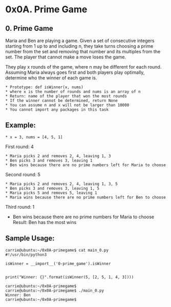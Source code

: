 # 0x0A. Prime Game

## 0. Prime Game
Maria and Ben are playing a game. Given a set of consecutive integers starting from 1 up to and including n, they take turns choosing a prime number from the set and removing that number and its multiples from the set. The player that cannot make a move loses the game.

They play x rounds of the game, where n may be different for each round. Assuming Maria always goes first and both players play optimally, determine who the winner of each game is.

    * Prototype: def isWinner(x, nums)
    * where x is the number of rounds and nums is an array of n
    * Return: name of the player that won the most rounds
    * If the winner cannot be determined, return None
    * You can assume n and x will not be larger than 10000
    * You cannot import any packages in this task


## Example:

    * x = 3, nums = [4, 5, 1]
First round: 4

    * Maria picks 2 and removes 2, 4, leaving 1, 3
    * Ben picks 3 and removes 3, leaving 1
    * Ben wins because there are no prime numbers left for Maria to choose

Second round: 5

    * Maria picks 2 and removes 2, 4, leaving 1, 3, 5
    * Ben picks 3 and removes 3, leaving 1, 5
    * Maria picks 5 and removes 5, leaving 1
    * Maria wins because there are no prime numbers left for Ben to choose

Third round: 1

* Ben wins because there are no prime numbers for Maria to choose
Result: Ben has the most wins

## Sample Usage:
    carrie@ubuntu:~/0x0A-primegame$ cat main_0.py
    #!/usr/bin/python3

    isWinner = __import__('0-prime_game').isWinner


    print("Winner: {}".format(isWinner(5, [2, 5, 1, 4, 3])))

    carrie@ubuntu:~/0x0A-primegame$
    carrie@ubuntu:~/0x0A-primegame$ ./main_0.py
    Winner: Ben
    carrie@ubuntu:~/0x0A-primegame$
